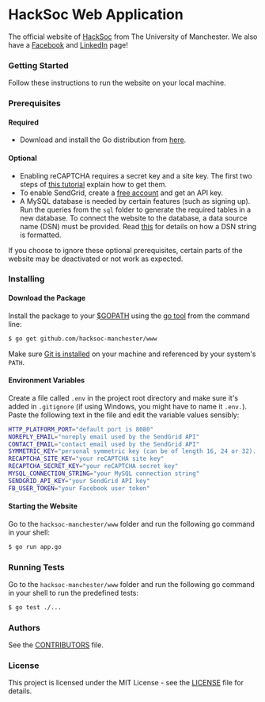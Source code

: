 # HackSoc Web Application

The official website of [HackSoc](http://hacksoc.com/) from The University of Manchester. We also have a [Facebook](https://www.facebook.com/groups/HackSocManc/) and [LinkedIn](https://www.linkedin.com/company-beta/17980188/) page!

### Getting Started

Follow these instructions to run the website on your local machine.

### Prerequisites

#### Required
* Download and install the Go distribution from [here](https://golang.org/doc/install).

#### Optional
* Enabling reCAPTCHA requires a secret key and a site key. The first two steps of [this tutorial](https://webdesign.tutsplus.com/tutorials/how-to-integrate-no-captcha-recaptcha-in-your-website--cms-23024) explain how to get them.
* To enable SendGrid, create a [free account](https://sendgrid.com/free/) and get an API key.
* A MySQL database is needed by certain features (such as signing up). Run the queries from the ```sql```  folder to generate the required tables in a new database. To connect the website to the database, a data source name (DSN) must be provided. Read [this](https://github.com/go-sql-driver/mysql#dsn-data-source-name) for details on how a DSN string is formatted.

If you choose to ignore these optional prerequisites, certain parts of the website may be deactivated or not work as expected.

### Installing

#### Download the Package
Install the package to your [$GOPATH](http://code.google.com/p/go-wiki/wiki/GOPATH "GOPATH") using the [go tool](http://golang.org/cmd/go/ "go command") from the command line:
```bash
$ go get github.com/hacksoc-manchester/www
```
Make sure [Git is installed](http://git-scm.com/downloads) on your machine and referenced by your system's ```PATH```.

#### Environment Variables
Create a file called `.env` in the project root directory and make sure it's added in `.gitignore` (if using Windows, you might have to name it `.env.`). 
Paste the following text in the file and edit the variable values sensibly:
```bash
HTTP_PLATFORM_PORT="default port is 8080"
NOREPLY_EMAIL="noreply email used by the SendGrid API"
CONTACT_EMAIL="contact email used by the SendGrid API"
SYMMETRIC_KEY="personal symmetric key (can be of length 16, 24 or 32). keys are more secure"
RECAPTCHA_SITE_KEY="your reCAPTCHA site key"
RECAPTCHA_SECRET_KEY="your reCAPTCHA secret key"
MYSQL_CONNECTION_STRING="your MySQL connection string"
SENDGRID_API_KEY="your SendGrid API key"
FB_USER_TOKEN="your Facebook user token"
```

#### Starting the Website
Go to the ```hacksoc-manchester/www``` folder and run the following go command in your shell:
```bash
$ go run app.go
```

### Running Tests

Go to the ```hacksoc-manchester/www``` folder and run the following go command in your shell to run the predefined tests:
```bash
$ go test ./...
```

### Authors

See the [CONTRIBUTORS](CONTRIBUTORS) file.

### License

This project is licensed under the MIT License - see the [LICENSE](LICENSE) file for details.
